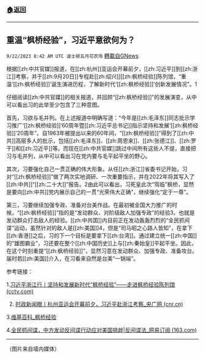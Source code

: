 ###  [:house:返回](README.md)
---


## 重温“枫桥经验”，习近平意欲何为？
`9/22/2023 8:42 AM UTC 波士顿五月花农场` [轉載自GNews](https://gnews.org/articles/1725713)

根据[[zh:中共官媒]]报道，在[[zh:杭州]]亚运会开幕前夕，[[zh:习近平]]到[[zh:浙江]]考察，并于[[zh:9月20日]]专程赴[[zh:绍兴]][[zh:枫桥经验]]陈列馆，“重温‘[[zh:枫桥经验]]’诞生演进历程，了解新时代‘[[zh:枫桥经验]]’创新发展情况”。1

仔细阅读[[zh:中共官媒]]的相关报道，并回顾“[[zh:枫桥经验]]”的发展演变，从中可以看出习的此举至少包含了三种意图。

首先，习欲与毛并列。在上述报道中明确写道：“今年是[[zh:毛泽东]]同志批示学习推广‘[[zh:枫桥经验]]’60周年暨[[zh:习近平总书记]]指示坚持和发展‘[[zh:枫桥经验]]’20周年”。自1963年被提出以来的60年间，“[[zh:枫桥经验]]”得到了[[zh:中共]]高层多人的批示，包括[[zh:毛泽东]]、[[zh:周恩来]]、[[zh:张德江]]、[[zh:罗干]]和[[zh:习近平]]等。而现在[[zh:中共官媒]]跳过中间所有这些人不提，直接把习与毛并列，从中可以看出习在党内要与毛平起平坐的野心。

其次，习要强化自己一贯正确的伟大形象。从任[[zh:浙江]]省委书记开始，习对“[[zh:枫桥经验]]”做了两次实地调研、一次重要指示，并在2022年将其写入了[[zh:中共]]“[[zh:二十大]]”报告。2由此可以看出，习死皇此次“驾临”枫桥，显然是要向[[zh:中共]]党内展示自己的一贯“光荣伟大正确”，继续强化“定于一尊”。

第三，习要继续加强专政、准备对台美作战。在最初被全国大力推广的时候，“[[zh:枫桥经验]]”指的是“发动群众、对阶级敌人加强专政”的经验3，也就是发动群众打击敌人的经验。[[zh:中共国]]内目前正在发动轰轰烈烈的“全民抓间谍”运动，虽然针对的敌人是[[zh:美国]]4，但是“司马昭之心路人皆知”，在拿下[[zh:香港]]之后，习的下一个目标是要拿下[[zh:台湾]]。通过建立统一[[zh:中国]]的“雄图霸业”，习还要在整个[[zh:中国历史]]上与[[zh:秦始皇]]平起平坐。因此，在这个时刻重提“[[zh:枫桥经验]]”，显然习意在发动群众、加强专政、准备攻台。届时若[[zh:美国]]介入，在习看来自然是台美“一锅端”。

参考链接：

1.[习近平浙江行丨坚持和发展新时代“枫桥经验”——走进枫桥经验陈列馆 (cctv.com)](https://news.cctv.com/2023/09/21/ARTIulESh4Z07Zo8vr60E28H230921.shtml)

2. [时政新闻眼丨杭州亚运会开幕前夕，习近平赴浙江考察\_央广网 (cnr.cn)](http://news.cnr.cn/native/gd/sz/20230921/t20230921_526428688.shtml)

3.[维基百科\_枫桥经验](https://zh.wikipedia.org/zh-hans/%E6%9E%AB%E6%A1%A5%E7%BB%8F%E9%AA%8C)

4.[全民抓间谍，中方发动反间谍行动应对美国挑衅|反间谍法\_网易订阅 (163.com)](https://www.163.com/dy/article/IBGS9NCE0553AM5X.html)

---
（图片来自墙内媒体）
